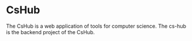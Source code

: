 # CsHub
The CsHub is a web application of tools for computer science.
The cs-hub is the backend project of the CsHub.
